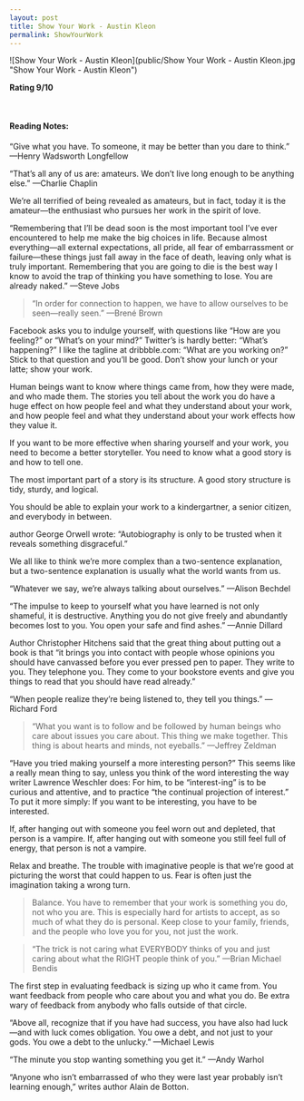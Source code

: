 ```yaml
---
layout: post
title: Show Your Work - Austin Kleon
permalink: ShowYourWork
---
```


![Show Your Work - Austin Kleon](public/Show Your Work - Austin Kleon.jpg "Show Your Work - Austin Kleon")
 

**Rating 9/10** 

<br>

#### Reading Notes:

“Give what you have. To someone, it may be better than you dare to think.”
—Henry Wadsworth Longfellow

 “That’s all any of us are: amateurs. We don’t live long enough to be anything else.”
—Charlie Chaplin

We’re all terrified of being revealed as amateurs, but in fact, today it is the amateur—the enthusiast who pursues her work in the spirit of love.

“Remembering that I’ll be dead soon is the most important tool I’ve ever encountered to help me make the big choices in life. Because almost everything—all external expectations, all pride, all fear of embarrassment or failure—these things just fall away in the face of death, leaving only what is truly important. Remembering that you are going to die is the best way I know to avoid the trap of thinking you have something to lose. You are already naked.”
—Steve Jobs


> “In order for connection to happen, we have to allow ourselves to be seen—really seen.”
—Brené Brown

Facebook asks you to indulge yourself, with questions like “How are you feeling?” or “What’s on your mind?” Twitter’s is hardly better: “What’s happening?” I like the tagline at dribbble.com: “What are you working on?” Stick to that question and you’ll be good. Don’t show your lunch or your latte; show your work.

Human beings want to know where things came from, how they were made, and who made them. The stories you tell about the work you do have a huge effect on how people feel and what they understand about your work, and how people feel and what they understand about your work effects how they value it.

If you want to be more effective when sharing yourself and your work, you need to become a better storyteller. You need to know what a good story is and how to tell one.

The most important part of a story is its structure. A good story structure is tidy, sturdy, and logical.

You should be able to explain your work to a kindergartner, a senior citizen, and everybody in between.

author George Orwell wrote: “Autobiography is only to be trusted when it reveals something disgraceful.”

We all like to think we’re more complex than a two-sentence explanation, but a two-sentence explanation is usually what the world wants from us.

“Whatever we say, we’re always talking about ourselves.”
—Alison Bechdel

“The impulse to keep to yourself what you have learned is not only shameful, it is destructive. Anything you do not give freely and abundantly becomes lost to you. You open your safe and find ashes.”
—Annie Dillard

Author Christopher Hitchens said that the great thing about putting out a book is that “it brings you into contact with people whose opinions you should have canvassed before you ever pressed pen to paper. They write to you. They telephone you. They come to your bookstore events and give you things to read that you should have read already.”


“When people realize they’re being listened to, they tell you things.”
—Richard Ford


> “What you want is to follow and be followed by human beings who care about issues you care about. This thing we make together. This thing is about hearts and minds, not eyeballs.”
—Jeffrey Zeldman


“Have you tried making yourself a more interesting person?” This seems like a really mean thing to say, unless you think of the word interesting the way writer Lawrence Weschler does: For him, to be “interest-ing” is to be curious and attentive, and to practice “the continual projection of interest.” To put it more simply: If you want to be interesting, you have to be interested.

If, after hanging out with someone you feel worn out and depleted, that person is a vampire. If, after hanging out with someone you still feel full of energy, that person is not a vampire.

Relax and breathe. The trouble with imaginative people is that we’re good at picturing the worst that could happen to us. Fear is often just the imagination taking a wrong turn.

> Balance. You have to remember that your work is something you do, not who you are. This is especially hard for artists to accept, as so much of what they do is personal. Keep close to your family, friends, and the people who love you for you, not just the work.

> “The trick is not caring what EVERYBODY thinks of you and just caring about what the RIGHT people think of you.”
—Brian Michael Bendis

The first step in evaluating feedback is sizing up who it came from. You want feedback from people who care about you and what you do. Be extra wary of feedback from anybody who falls outside of that circle.

“Above all, recognize that if you have had success, you have also had luck—and with luck comes obligation. You owe a debt, and not just to your gods. You owe a debt to the unlucky.”
—Michael Lewis

“The minute you stop wanting something you get it.”
—Andy Warhol

“Anyone who isn’t embarrassed of who they were last year probably isn’t learning enough,” writes author Alain de Botton.


